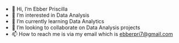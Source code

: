 - 👋 Hi, I’m Ebber Priscilla
- 👀 I’m interested in Data Analysis
- 🌱 I’m currently learning Data Analytics
- 💞️ I’m looking to collaborate on Data Analysis projects
- 📫 How to reach me is via my email which is ebberpri7@gmail.com

<!---
Black3/Black3 is a ✨ special ✨ repository because its `README.md` (this file) appears on your GitHub profile.
You can click the Preview link to take a look at your changes.
--->
